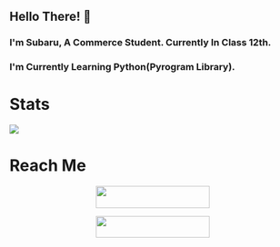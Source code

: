 ## Hello There! 👋

### I'm Subaru, A Commerce Student. Currently In Class 12th.

### I'm Currently Learning Python(Pyrogram Library).

# Stats

<p><img src="https://github-readme-stats.vercel.app/api?username=sewxiy&show_icons=true&count_private=true&hide=stars&hide_border=True&include_all_commits=true&theme=dracula/"</p>

# Reach Me 

<p align="center">
<a href="https://telegram.me/cosmic_freak"><img src="https://img.shields.io/badge/-Support%20Group-black.svg?style=for-the-badge&logo=Telegram" width="200" height="38.5"/></a>
</p>
<p align="center">
<a href="https://telegram.me/codeflix_bots"><img src="https://img.shields.io/badge/-Support%20Channel-black.svg?style=for-the-badge&logo=Telegram" width="200" height="38.5"/></a>
</p>

